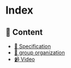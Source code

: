 # Index

## :closed_book: Content
  - [:newspaper: Specification](https://github.com/Jarotho/HCI-Project/blob/First-delivery/ProjectLog/Specification.md)
  - [:busts_in_silhouette: group organization](https://github.com/Jarotho/HCI-Project/blob/First-delivery/ProjectLog/Organization.md)
  - [:video_camera: Video]()
